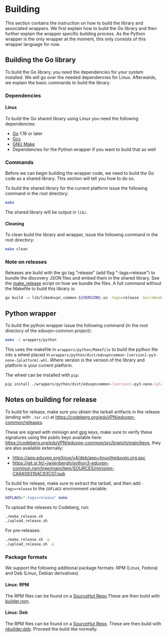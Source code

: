 # Building
This section contains the instruction on how to build the library and associated wrappers. We first explain how to build the Go library and then further explain the wrapper specific building process. As the Python wrapper is the only wrapper at the moment, this only consists of this wrapper language for now.

## Building the Go library
To build the Go library, you need the dependencies for your system installed. We will go over the needed dependencies for Linux. Afterwards, we explain the basic commands to build the library.

### Dependencies
#### Linux
To build the Go shared library using Linux you need the following dependencies:

- [Go](https://go.dev/doc/install) 1.18 or later
- [Gcc](https://gcc.gnu.org/)
- [GNU Make](https://www.gnu.org/software/make/)
- Dependencies for the Python wrapper if you want to build that as well

### Commands
Before we can begin building the wrapper code, we need to build the Go code as a shared library. This section will tell you how to do so.

To build the shared library for the current platform issue the following command in the root directory:

```bash
make
```

The shared library will be output in `lib/`.

#### Cleaning
To clean build the library and wrapper, issue the following command in the root directory:

```bash
make clean
```

### Note on releases
Releases are build with the go tag "release" (add flag "-tags=release") to bundle the discovery JSON files and embed them in the shared library. See the [make_release](https://codeberg.org/eduVPN/eduvpn-common/src/branch/main/make_release.sh) script on how we bundle the files. A full command without the Makefile to build this library is:

```bash
go build -o lib/libeduvpn_common-${VERSION}.so -tags=release -buildmode=c-shared ./exports
```

## Python wrapper

To build the python wrapper issue the following command (in the root directory of the eduvpn-common project):

```bash
make -C wrappers/python
```

This uses the makefile in `wrappers/python/Makefile` to build the python file into a wheel placed in `wrappers/python/dist/eduvpncommon-[version]-py3-none-[platform].whl`. Where version is the version of the library and platform is your current platform. 

The wheel can be installed with `pip`:

```bash
pip install ./wrappers/python/dist/eduvpncommon-[version]-py3-none-[platform].whl
```

## Notes on building for release

To build for release, make sure you obtain the tarball artifacts in the release (ending with `.tar.xz`) at <https://codeberg.org/eduVPN/eduvpn-common/releases>.

These are signed with minisign and gpg keys, make sure to verify these signatures using the public keys available here: <https://codeberg.org/eduVPN/eduvpn-common/src/branch/main/keys>, they are also available externally:
- <https://app.eduvpn.org/linux/v4/deb/app+linux@eduvpn.org.asc>
- <https://git.sr.ht/~jwijenbergh/python3-eduvpn-common.rpm/tree/main/item/SOURCES/minisign-CA9409316AC93C07.pub>

To build for release, make sure to extract the tarball, and then add `-tags=release` to the `GOFLAGS` environment variable:

```bash
GOFLAGS="-tags=release" make
```

To upload the releases to Codeberg, run:
```bash
./make_release.sh
./upload_release.sh
```

For pre-releases:
```bash
./make_release.sh -p
./upload_release.sh -p
```

### Package formats

We support the following additional package formats: RPM (Linux, Fedora) and Deb (Linux, Debian derivatives)

#### Linux: RPM
The RPM files can be found on a [SourceHut Repo](https://git.sr.ht/~jwijenbergh/python3-eduvpn-common.rpm).These are then build with [builder.rpm](https://codeberg.org/eduVPN/builder.rpm).

#### Linux: Deb
The RPM files can be found on a [SourceHut Repo](https://git.sr.ht/~jwijenbergh/python3-eduvpn-common.deb). These are then build with [nbuilder.deb](https://codeberg.org/eduVPN/nbuilder.deb).
Proceed the build like normally.
